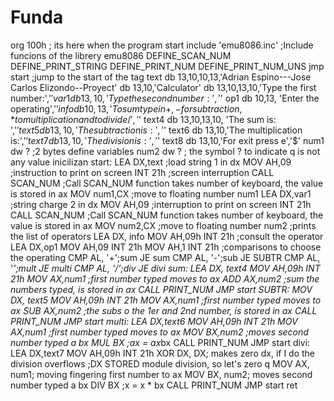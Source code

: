 Funda
=====

org 100h ; its here when the program start  include 'emu8086.inc' ;Include funcions of the librery emu8086  DEFINE_SCAN_NUM DEFINE_PRINT_STRING DEFINE_PRINT_NUM DEFINE_PRINT_NUM_UNS   jmp start ;jump to the start of the tag  text db 13,10,10,13,'Adrian Espino---Jose Carlos Elizondo--Proyect' db 13,10,'Calculator'  db 13,10,13,10,'Type the first number:','$'  var1 db 13,10,'Type the second number: ', '$' op1 db 10,13, 'Enter the operating','$' info db 10,13, 'To sum type in +,- for subtraction,* to multiplication and to divide /','$' text4 db 13,10,13,10, 'The sum is: ','$'                       text5 db 13,10,'The subtraction is: ','$'  text6 db 13,10,'The multiplication is:','$'  text7 db 13,10,'The division is:','$' text8 db 13,10,'For exit press e','$'  num1 dw ? ;2 bytes define variables num2 dw ? ; the symbol ? to indicate q is not any value inicilizan     start:      LEA DX,text ;load string 1 in dx MOV AH,09 ;instruction to print on screen INT 21h ;screen interruption   CALL SCAN_NUM ;Call SCAN_NUM function takes number of keyboard, the value is stored in ax  MOV num1,CX ;move to floating number num1   LEA DX,var1 ;string charge 2 in dx  MOV AH,09 ;interruption to print on screen INT 21h   CALL SCAN_NUM ;Call SCAN_NUM function takes number of keyboard, the value is stored in ax  MOV num2,CX ;move to floating number num2    ;prints the list of operators LEA DX, info MOV AH,09h INT 21h  ;consult the operator LEA DX,op1 MOV AH,09 INT 21h   MOV AH,1 INT 21h  ;comparisons to choose the operating    CMP AL, '+';sum JE sum  CMP AL, '-';sub JE SUBTR  CMP AL, '*';mult JE multi  CMP AL, '/';div JE divi     sum: LEA DX, text4 MOV AH,09h INT 21h   MOV AX,num1 ;first number typed moves to ax ADD AX,num2 ;sum the numbers typed, is stored in ax  CALL PRINT_NUM   JMP start   SUBTR:   MOV DX, text5 MOV AH,09h INT 21h   MOV AX,num1 ;first number typed moves to ax SUB AX,num2 ;the subs o the 1er and 2nd number, is stored in ax  CALL PRINT_NUM   JMP start   multi:  LEA DX,text6 MOV AH,09h INT 21h   MOV AX,num1 ;first number typed moves to ax  MOV BX,num2 ;moves second number typed a bx MUL BX ;ax = ax*bx CALL PRINT_NUM    JMP start    divi:  LEA DX,text7 MOV AH,09h INT 21h   XOR DX, DX; makes zero dx, if I do the division overflows ;DX STORED module division, so let's zero q MOV AX, num1; moving fingering first number to ax MOV BX, num2; moves second number typed a bx DIV BX ;x = x * bx CALL PRINT_NUM   JMP start         ret
